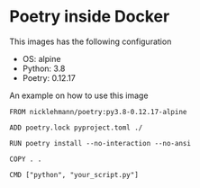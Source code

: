Poetry inside Docker
====================

This images has the following configuration

- OS: alpine
- Python: 3.8
- Poetry: 0.12.17

An example on how to use this image

```
FROM nicklehmann/poetry:py3.8-0.12.17-alpine

ADD poetry.lock pyproject.toml ./

RUN poetry install --no-interaction --no-ansi

COPY . .

CMD ["python", "your_script.py"]
```

